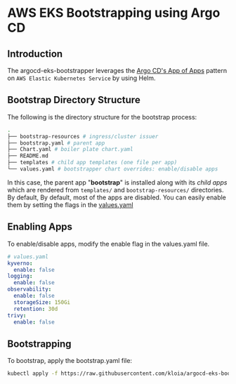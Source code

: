# AWS EKS Bootstrapping using Argo CD

## Introduction

The argocd-eks-bootstrapper leverages the [Argo CD's App of Apps](https://argo-cd.readthedocs.io/en/stable/operator-manual/cluster-bootstrapping/) pattern on `AWS Elastic Kubernetes Service` by using Helm.

## Bootstrap Directory Structure
The following is the directory structure for the bootstrap process:

```bash
.
├── bootstrap-resources # ingress/cluster issuer
├── bootstrap.yaml # parent app
├── Chart.yaml # boiler plate chart.yaml
├── README.md 
├── templates # child app templates (one file per app)
└── values.yaml # bootstrapper chart overrides: enable/disable apps
```

In this case, the parent app "**bootstrap**" is installed along with its *child apps* which are rendered from `templates/` and `bootstrap-resources/` directories.
By default, By default, most of the apps are disabled. You can easily enable them by setting the flags in the [values.yaml](./values.yaml)

## Enabling Apps

To enable/disable apps, modify the enable flag in the values.yaml file.

```yaml
# values.yaml
kyverno:
  enable: false  
logging:
  enable: false
observability:
  enable: false
  storageSize: 150Gi
  retention: 30d
trivy:
  enable: false
```


## Bootstrapping

To bootstrap, apply the bootstrap.yaml file:

```bash
kubectl apply -f https://raw.githubusercontent.com/kloia/argocd-eks-bootstrapper/main/bootstrap.yaml
```